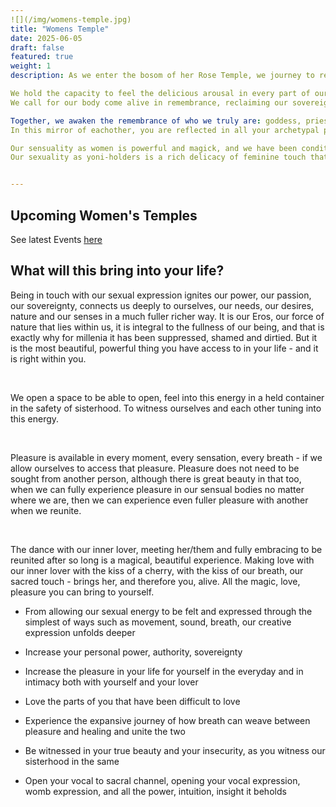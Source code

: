 ```yaml
---
![](/img/womens-temple.jpg)
title: "Womens Temple"
date: 2025-06-05
draft: false
featured: true
weight: 1
description: As we enter the bosom of her Rose Temple, we journey to remember the ways we women used to honour, touch, love, celebrate one another in the ancient ways. 

We hold the capacity to feel the delicious arousal in every part of our being, of the Divine Feminine that flows through us, through the portal of our womb... 
We call for our body come alive in remembrance, reclaiming our sovereign current of eros... Our heart softly opening to deep receptivity of all life... We unravel the nuances of how the lines of sexuality and sensuality within sisterhod and lovers are not so black and white. 

Together, we awaken the remembrance of who we truly are: goddess, priestess, well maiden, mother of creation, wise woman.
In this mirror of eachother, you are reflected in all your archetypal power—erotic, innocent, powerful, radiant, and rooted.

Our sensuality as women is powerful and magick, and we have been conditioned to suppress or shame it but it is our sensual nature with the wisdom of our womb that brings great power and knowing.
Our sexuality as yoni-holders is a rich delicacy of feminine touch thats graced with the sacred current of eros that flows through our feminine essence. This divine energy connects us to each other, to the Earth, and to the Great Mysteries—inviting us to soften, to recieve, and to remember.


---
```



## Upcoming Women's Temples

See latest Events [here](https://dandelion.events/o/somarosa/events "")

## What will this bring into your life?

Being in touch with our sexual expression ignites our power, our passion, our sovereignty, connects us deeply to ourselves, our needs, our desires, nature and our senses in a much fuller richer way. It is our Eros, our force of nature that lies within us, it is integral to the fullness of our being, and that is exactly why for millenia it has been suppressed, shamed and dirtied. But it is the most beautiful, powerful thing you have access to in your life - and it is right within you. 

​

We open a space to be able to open, feel into this energy in a held container in the safety of sisterhood. To witness ourselves and each other tuning into this energy.

​

Pleasure is available in every moment, every sensation, every breath - if we allow ourselves to access that pleasure. Pleasure does not need to be sought from another person, although there is great beauty in that too, when we can fully experience pleasure in our sensual bodies no matter where we are, then we can experience even fuller pleasure with another when we reunite. 

​

The dance with our inner lover, meeting her/them and fully embracing to be reunited after so long is a magical, beautiful experience. Making love with our inner lover with the kiss of a cherry, with the kiss of our breath, our sacred touch - brings her, and therefore you, alive. All the magic, love, pleasure you can bring to yourself. 

- From allowing our sexual energy to be felt and expressed through the simplest of ways such as movement, sound, breath, our creative expression unfolds deeper

- Increase your personal power, authority, sovereignty

- Increase the pleasure in your life for yourself in the everyday and in intimacy both with yourself and your lover

- Love the parts of you that have been difficult to love

- Experience the expansive journey of how breath can weave between pleasure and healing and unite the two 

- Be witnessed in your true beauty and your insecurity, as you witness our sisterhood in the same

- Open your vocal to sacral channel, opening your vocal expression, womb expression, and all the power, intuition, insight it beholds

​​
